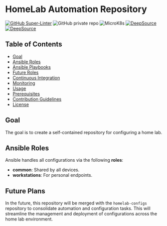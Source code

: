 # HomeLab Automation Repository

[![GitHub Super-Linter](https://github.com/Neilrw86/Nas-Automation/workflows/Lint%20Code%20Base/badge.svg)](https://github.com/marketplace/actions/super-linter)
![GitHub private repo](https://img.shields.io/badge/repo-private-green)
![MicroK8s](https://img.shields.io/badge/MicroK8s-v1.20-blue)
[![DeepSource](https://app.deepsource.com/gh/Neilrw86/Nas-Automation.svg/?label=active+issues&show_trend=true&token=_uQfCr6BJozslReU1uOTPLO5)](https://app.deepsource.com/gh/Neilrw86/Nas-Automation/)
[![DeepSource](https://app.deepsource.com/gh/Neilrw86/Nas-Automation.svg/?label=resolved+issues&show_trend=true&token=_uQfCr6BJozslReU1uOTPLO5)](https://app.deepsource.com/gh/Neilrw86/Nas-Automation/)

## Table of Contents
- [Goal](#goal)
- [Ansible Roles](#ansible-roles)
- [Ansible Playbooks](#ansible-playbooks)
- [Future Roles](#future-roles)
- [Continuous Integration](#continuous-integration)
- [Monitoring](#monitoring)
- [Usage](#usage)
- [Prerequisites](#prerequisites)
- [Contribution Guidelines](#contribution-guidelines)
- [License](#license)

## Goal

The goal is to create a self-contained repository for configuring a home lab.

## Ansible **Roles**

Ansible handles all configurations via the following **roles**:

- **common**: Shared by all devices.
- **workstations**: For personal endpoints.

## Future Plans

In the future, this repository will be merged with the `homelab-configs` repository to consolidate automation and configuration tasks. This will streamline the management and deployment of configurations across the home lab environment.
